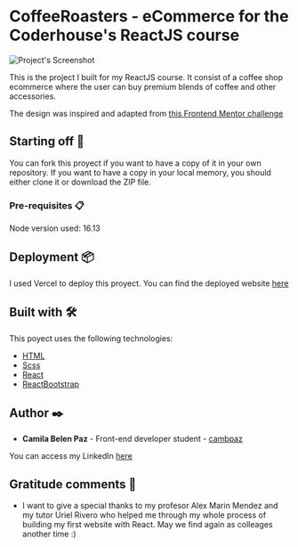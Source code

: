 # CoffeeRoasters - eCommerce for the Coderhouse's ReactJS course

![Project's Screenshot](https://res.cloudinary.com/db8t2tgov/image/upload/v1639827478/Captura_de_Pantalla_2021-12-18_a_la_s_12.35.07_qt1jxp.png)

This is the project I built for my ReactJS course. It consist of a coffee shop ecommerce where the user can buy premium blends of coffee and other accessories.

The design was inspired and adapted from [this Frontend Mentor challenge](https://www.frontendmentor.io/challenges/coffeeroasters-subscription-site-5Fc26HVY6)

## Starting off 🚀

You can fork this proyect if you want to have a copy of it in your own repository. If you want to have a copy in your local memory, you should either clone it or download the ZIP file.
### Pre-requisites 📋

Node version used: 16.13

## Deployment 📦

I used Vercel to deploy this proyect.
You can find the deployed website [here](https://coffeeroasters-e09jm3j5a-cambpaz.vercel.app/)

## Built with 🛠️

This poyect uses the following technologies:

* [HTML](https://developer.mozilla.org/es/docs/Web/HTML) 
* [Scss](https://sass-lang.com/) 
* [React](https://es.reactjs.org/) 
* [ReactBootstrap](https://react-bootstrap.github.io/) 
## Author ✒️

* **Camila Belen Paz** - Front-end developer student - [cambpaz](https://github.com/cambpaz)

You can access my LinkedIn [here](https://www.linkedin.com/in/camilapaz-frontend/)

## Gratitude comments 🎁

* I want to give a special thanks to my profesor Alex Marin Mendez and my tutor Uriel Rivero who helped me through my whole process of building my first website with React. May we find again as colleages another time :) 
